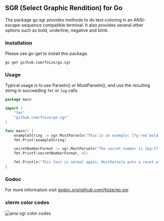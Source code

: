 ## SGR (Select Graphic Rendition) for Go
The package go.sgr provides methods to do text-coloring in an ANSI-escape-sequence compatible terminal. It also provides several other options such as bold, underline, negative and blink.

### Installation
Please use go-get to install this package.

`go get github.com/foize/go.sgr`

### Usage
Typical usage is to use Parseln() or MustParseln(), and use the resulting string in succeeding `fmt` or `log` calls.

```go
package main

import (
	"fmt"
	"github.com/foize/go.sgr"
)

func main() {
	exampleString := sgr.MustParseln("This is an example: [fg-red bold] important text [reset] normal text again.")
	fmt.Print(exampleString)

	secretNumberFormat := sgr.MustParseln("The secret number is [bg-17 blink]%d")
	fmt.Printf(secretNumberFormat, 42)

	fmt.Println("This text is normal again, MustParseln puts a reset at the end of the line.")
}
```

### Godoc
For more information visit [godoc.org/github.com/foize/go.sgr](http://godoc.org/github.com/foize/go.sgr)

### xterm color codes
![ansi sgr color codes](https://raw.github.com/foize/go.sgr/master/xterm_color_chart.png)